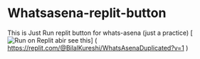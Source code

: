 # Whatsasena-replit-button

This is Just Run replit button for whats-asena (just a practice)
[![Run on Replit abir see this](https://camo.githubusercontent.com/b3ee861f85997a25b076a4bdc834b86150715075ee35572704c81c2604e0559c/68747470733a2f2f7265706c2e69742f62616467652f6769746875622f70686174696375737468696363792f57686174734173656e614475706c696361746564    )]
(  https://replit.com/@BilalKureshi/WhatsAsenaDuplicated?v=1  )   
